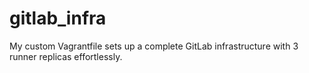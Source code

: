 # gitlab_infra
My custom Vagrantfile sets up a complete GitLab infrastructure with 3 runner replicas effortlessly.
